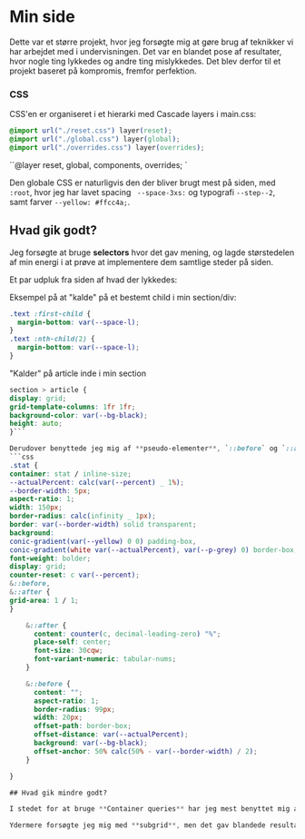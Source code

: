 # Min side

Dette var et større projekt, hvor jeg forsøgte mig at gøre brug af teknikker vi har arbejdet med i undervisningen.
Det var en blandet pose af resultater, hvor nogle ting lykkedes og andre ting mislykkedes. Det blev derfor til et projekt baseret på kompromis, fremfor perfektion.

### CSS

CSS'en er organiseret i et hierarki med Cascade layers i main.css:

```css
@import url("./reset.css") layer(reset);
@import url("./global.css") layer(global);
@import url("./overrides.css") layer(overrides);
```

``@layer reset, global, components, overrides; `

Den globale CSS er naturligvis den der bliver brugt mest på siden, med `:root`, hvor jeg har lavet spacing
` --space-3xs:`
og typografi `--step--2`, samt farver `--yellow: #ffcc4a;`.

## Hvad gik godt?

Jeg forsøgte at bruge **selectors** hvor det gav mening, og lagde størstedelen af min energi i at prøve at implementere dem samtlige steder på siden.

Et par udpluk fra siden af hvad der lykkedes:

Eksempel på at "kalde" på et bestemt child i min section/div:

```css
.text :first-child {
  margin-bottom: var(--space-l);
}
.text :nth-child(2) {
  margin-bottom: var(--space-l);
}
```

"Kalder" på article inde i min section

````css
section > article {
display: grid;
grid-template-columns: 1fr 1fr;
background-color: var(--bg-black);
height: auto;
}```

Derudover benyttede jeg mig af **pseudo-elementer**, `::before` og `::after`. De bliver egentlig brugt til at generere ekstra indhold før og efter elementets egentlige indhold. Derudover har jeg nestet dem, så de ligger direkte inde i min parent selector, i dette tilfælde `.stat`.
```css
.stat {
container: stat / inline-size;
--actualPercent: calc(var(--percent) _ 1%);
--border-width: 5px;
aspect-ratio: 1;
width: 150px;
border-radius: calc(infinity _ 1px);
border: var(--border-width) solid transparent;
background:
conic-gradient(var(--yellow) 0 0) padding-box,
conic-gradient(white var(--actualPercent), var(--p-grey) 0) border-box;
font-weight: bolder;
display: grid;
counter-reset: c var(--percent);
&::before,
&::after {
grid-area: 1 / 1;
}

    &::after {
      content: counter(c, decimal-leading-zero) "%";
      place-self: center;
      font-size: 30cqw;
      font-variant-numeric: tabular-nums;
    }

    &::before {
      content: "";
      aspect-ratio: 1;
      border-radius: 99px;
      width: 20px;
      offset-path: border-box;
      offset-distance: var(--actualPercent);
      background: var(--bg-black);
      offset-anchor: 50% calc(50% - var(--border-width) / 2);
    }

}

## Hvad gik mindre godt?

I stedet for at bruge **Container queries** har jeg mest benyttet mig at **Media queries**. Hvis jeg havde brugt container queries havde jeg haft den fordel, at mit indhold havde tilpasset sig efter hvor meget plads der er til containerne, fremfor hvor meget plads der er i viewporten. Jeg havde til gengæld svært ved at forstå det, og da jeg i forvejen var frustreret over at koden som resultat drillede hist og her, valgte jeg at droppe det. Hvis ikke der var deadline på, havde jeg formegentlig lagt mere energi i det, fremfor at prioritere hvad jeg kunne forstå, og hvad der i forvejen fungerede for mig.

Ydermere forsøgte jeg mig med **subgrid**, men det gav blandede resultater for mig, og igen med henblik på hvad der fungerede, tog jeg et skridt tilbage og fortsatte med hvad der gav mening for mig.

````
